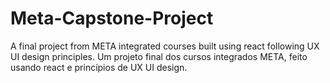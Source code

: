 # Meta-Capstone-Project
A final project from META integrated courses built using react following UX UI design principles.
Um projeto final dos cursos integrados META, feito usando react e princípios de UX UI design.
